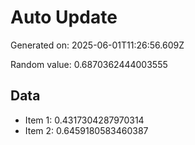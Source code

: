 # Auto Update

Generated on: 2025-06-01T11:26:56.609Z

Random value: 0.6870362444003555

## Data

- Item 1: 0.4317304287970314
- Item 2: 0.6459180583460387